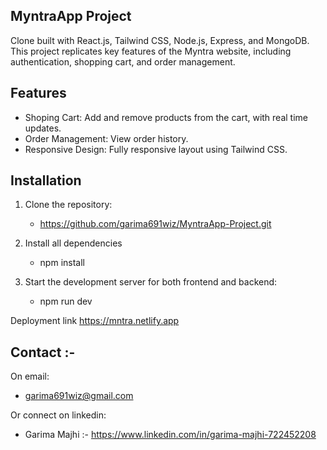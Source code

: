 ## MyntraApp Project
Clone built with React.js, Tailwind CSS, Node.js, Express, and MongoDB. This project replicates key features of the Myntra website, including authentication, shopping cart, and order management.

## Features

* Shoping Cart: Add and remove products from the cart, with real time updates.
* Order Management: View order history.
* Responsive Design: Fully responsive layout using Tailwind CSS.

## Installation

1. Clone the repository:
   * https://github.com/garima691wiz/MyntraApp-Project.git

2. Install all dependencies  
   * npm install
 

4. Start the development server for both frontend and backend:
   * npm run dev
  
  Deployment link
  https://mntra.netlify.app

  ## Contact :-
On email:
* garima691wiz@gmail.com

Or connect on linkedin:
* Garima Majhi :- https://www.linkedin.com/in/garima-majhi-722452208

